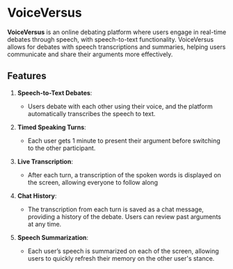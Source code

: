 # VoiceVersus


**VoiceVersus** is an online debating platform where users engage in real-time debates through speech, with speech-to-text functionality. VoiceVersus allows for debates with speech transcriptions and summaries, helping users communicate and share their arguments more effectively.

## Features

1. **Speech-to-Text Debates**:
   - Users debate with each other using their voice, and the platform automatically transcribes the speech to text.

2. **Timed Speaking Turns**:
   - Each user gets 1 minute to present their argument before switching to the other participant.

3. **Live Transcription**:
   - After each turn, a transcription of the spoken words is displayed on the screen, allowing everyone to follow along

4. **Chat History**:
   - The transcription from each turn is saved as a chat message, providing a history of the debate. Users can review past arguments at any time.

5. **Speech Summarization**:
   - Each user’s speech is summarized on each of the screen, allowing users to quickly refresh their memory on the other user's stance.
